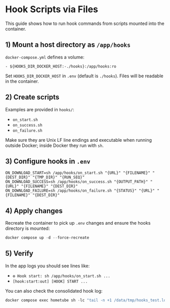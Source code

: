 # Hook Scripts via Files

This guide shows how to run hook commands from scripts mounted into the container.

## 1) Mount a host directory as `/app/hooks`

`docker-compose.yml` defines a volume:

```
- ${HOOKS_DIR_DOCKER_HOST:-./hooks}:/app/hooks:ro
```

Set `HOOKS_DIR_DOCKER_HOST` in `.env` (default is `./hooks`). Files will be readable in the container.

## 2) Create scripts

Examples are provided in `hooks/`:
- `on_start.sh`
- `on_success.sh`
- `on_failure.sh`

Make sure they are Unix LF line endings and executable when running outside Docker; inside Docker they run with `sh`.

## 3) Configure hooks in `.env`

```
ON_DOWNLOAD_START=sh /app/hooks/on_start.sh "{URL}" "{FILENAME}" "{DEST_DIR}" "{TMP_DIR}" "{RUN_SEQ}"
ON_DOWNLOAD_SUCCESS=sh /app/hooks/on_success.sh "{OUTPUT_PATH}" "{URL}" "{FILENAME}" "{DEST_DIR}"
ON_DOWNLOAD_FAILURE=sh /app/hooks/on_failure.sh "{STATUS}" "{URL}" "{FILENAME}" "{DEST_DIR}"
```

## 4) Apply changes

Recreate the container to pick up `.env` changes and ensure the hooks directory is mounted:

```powershell
docker compose up -d --force-recreate
```

## 5) Verify

In the app logs you should see lines like:
- `⚙️ Hook start: sh /app/hooks/on_start.sh ...`
- `[hook:start:out] [HOOK] START ...`

You can also check the consolidated hook log:

```powershell
docker compose exec hometube sh -lc "tail -n +1 /data/tmp/hooks_test.log"
```
